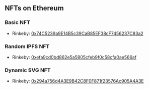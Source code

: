 
## NFTs on Ethereum

### Basic NFT
- Rinkeby: [0x74C5239a9E14B5c39CaB85EF38cF7456237C83a2](https://rinkeby.etherscan.io/address/0x74C5239a9E14B5c39CaB85EF38cF7456237C83a2)

### Random IPFS NFT
- Rinkeby: [0xefa9cd0bd862e5a5805cfeb9f0c58cfa0ae566af](https://rinkeby.etherscan.io/address/0xefa9cd0bd862e5a5805cfeb9f0c58cfa0ae566af)

### Dynamic SVG NFT
- Rinkeby: [0x294a756d4A3E9B42C8F0F871f23576Ac905A4A3E](https://rinkeby.etherscan.io/address/0x294a756d4A3E9B42C8F0F871f23576Ac905A4A3E)